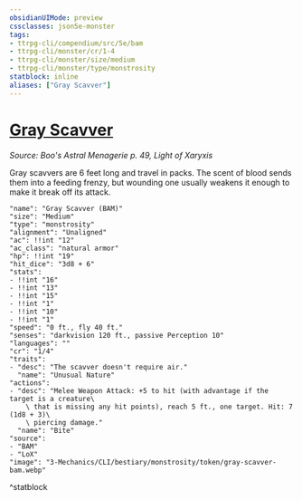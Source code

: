 ```yaml
---
obsidianUIMode: preview
cssclasses: json5e-monster
tags:
- ttrpg-cli/compendium/src/5e/bam
- ttrpg-cli/monster/cr/1-4
- ttrpg-cli/monster/size/medium
- ttrpg-cli/monster/type/monstrosity
statblock: inline
aliases: ["Gray Scavver"]
---
```

# [Gray Scavver](3-Mechanics\CLI\bestiary\monstrosity/gray-scavver-bam.md)
*Source: Boo's Astral Menagerie p. 49, Light of Xaryxis*  

Gray scavvers are 6 feet long and travel in packs. The scent of blood sends them into a feeding frenzy, but wounding one usually weakens it enough to make it break off its attack.

```statblock
"name": "Gray Scavver (BAM)"
"size": "Medium"
"type": "monstrosity"
"alignment": "Unaligned"
"ac": !!int "12"
"ac_class": "natural armor"
"hp": !!int "19"
"hit_dice": "3d8 + 6"
"stats":
- !!int "16"
- !!int "13"
- !!int "15"
- !!int "1"
- !!int "10"
- !!int "1"
"speed": "0 ft., fly 40 ft."
"senses": "darkvision 120 ft., passive Perception 10"
"languages": ""
"cr": "1/4"
"traits":
- "desc": "The scavver doesn't require air."
  "name": "Unusual Nature"
"actions":
- "desc": "Melee Weapon Attack: +5 to hit (with advantage if the target is a creature\
    \ that is missing any hit points), reach 5 ft., one target. Hit: 7 (1d8 + 3)\
    \ piercing damage."
  "name": "Bite"
"source":
- "BAM"
- "LoX"
"image": "3-Mechanics/CLI/bestiary/monstrosity/token/gray-scavver-bam.webp"
```
^statblock